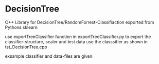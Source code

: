 # DecisionTree
C++ Library for DecisionTree/RandomForrest-Classifiaction exported from Pythons sklearn

use exportTreeClassifier function in exportTreeClassifier.py to export the classifier-structure, scaler and test data
use the classsifier as shown in tst_DecisionTree.cpp

exsample classifier and data-files are given
